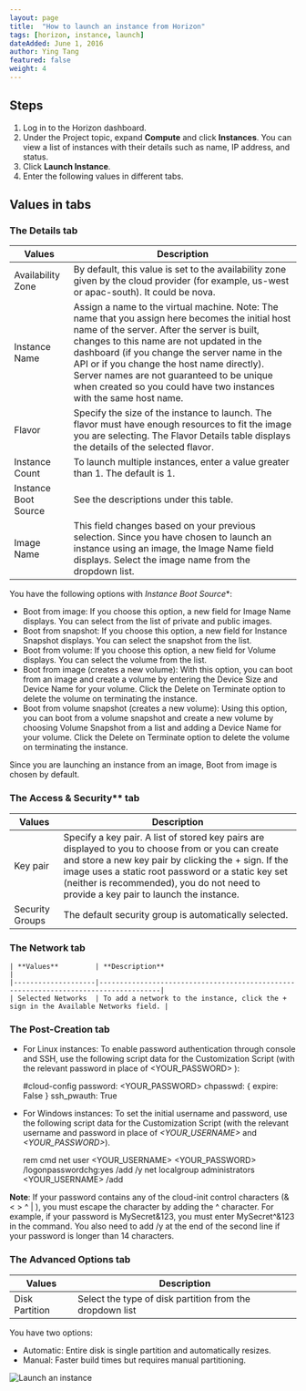 ```yaml
---
layout: page
title:  "How to launch an instance from Horizon"
tags: [horizon, instance, launch]
dateAdded: June 1, 2016
author: Ying Tang
featured: false
weight: 4
---
```


## Steps
1. Log in to the Horizon dashboard.
2. Under the Project topic, expand **Compute** and click **Instances**. You can view a list of instances with their details such as name, IP address, and status. 
3. Click **Launch Instance**.
4. Enter the following values in different tabs.

## Values in tabs

### The **Details** tab

| **Values**           | **Description** 																																																																																															    | 
|----------------------|----------------------------------------------------------------------------------------------------------------------------------------------------------------------------------------------------------------------------------------------------------------------------------------------------------------------------------------------------------------------------------------------------------------|
| Availability Zone    | By default, this value is set to the availability zone given by the cloud provider (for example, us-west or apac-south). It could be nova.																																																																		|
| Instance Name        | Assign a name to the virtual machine. Note: The name that you assign here becomes the initial host name of the server. After the server is built, changes to this name are not updated in the dashboard (if you change the server name in the API or if you change the host name directly). Server names are not guaranteed to be unique when created so you could have two instances with the same host name. |
| Flavor               | Specify the size of the instance to launch. The flavor must have enough resources to fit the image you are selecting. The Flavor Details table displays the details of the selected flavor.																																																				    |
| Instance Count	   | To launch multiple instances, enter a value greater than 1. The default is 1.																																																																															        |
| Instance Boot Source | See the descriptions under this table.																																																																																										    |
| Image Name           | This field changes based on your previous selection. Since you have chosen to launch an instance using an image, the Image Name field displays. Select the image name from the dropdown list.																																																			        |

You have the following options with *Instance Boot Source**:

* Boot from image: If you choose this option, a new field for Image Name displays. You can select from the list of private and public images.
* Boot from snapshot: If you choose this option, a new field for Instance Snapshot displays. You can select the snapshot from the list.
* Boot from volume: If you choose this option, a new field for Volume displays. You can select the volume from the list.
* Boot from image (creates a new volume): With this option, you can boot from an image and create a volume by entering the Device Size and Device Name for your volume. Click the Delete on Terminate option to delete the volume on terminating the instance.
* Boot from volume snapshot (creates a new volume): Using this option, you can boot from a volume snapshot and create a new volume by choosing Volume Snapshot from a list and adding a Device Name for your volume. Click the Delete on Terminate option to delete the volume on terminating the instance.

Since you are launching an instance from an image, Boot from image is chosen by default.

### The Access & Security** tab

| **Values**       | **Description** 																																																																							 | 
|------------------|-------------------------------------------------------------------------------------------------------------------------------------------------------------------------------------------------------------------------------------------------------------------------------------------------------------|
| Key pair	       | Specify a key pair. A list of stored key pairs are displayed to you to choose from or you can create and store a new key pair by clicking the + sign. If the image uses a static root password or a static key set (neither is recommended), you do not need to provide a key pair to launch the instance.  |
| Security Groups  | The default security group is automatically selected.              																																																										 |       
 
### The **Network** tab

	| **Values**         | **Description** 																	   |	
	|--------------------|-------------------------------------------------------------------------------------|          
	| Selected Networks  | To add a network to the instance, click the + sign in the Available Networks field. |

### The **Post-Creation** tab
	
* For Linux instances: To enable password authentication through console and SSH, use the following script data for the Customization Script (with the relevant password in place of <YOUR_PASSWORD> ):

	#cloud-config password: <YOUR_PASSWORD> chpasswd: { expire: False } ssh_pwauth: True
	 
* For Windows instances: To set the initial username and password, use the following script data for the Customization Script (with the relevant username and password in place of _<YOUR_USERNAME>_ and _<YOUR_PASSWORD>_).

	rem cmd
	net user <YOUR_USERNAME> <YOUR_PASSWORD> /logonpasswordchg:yes /add /y
	net localgroup administrators <YOUR_USERNAME> /add

**Note**: If your password contains any of the cloud-init control characters (& < > ^ | ), you must escape the character by adding the ^ character. For example, if your password is MySecret&123, you must enter MySecret^&123 in the command. You also need to add /y at the end of the second line if your password is longer than 14 characters.

### The **Advanced Options** tab

| **Values**         | **Description** 																	   |	
|--------------------|-------------------------------------------------------------------------------------|  
| Disk Partition     | Select the type of disk partition from the dropdown list                            |
	
You have two options:

  * Automatic: Entire disk is single partition and automatically resizes.
  * Manual: Faster build times but requires manual partitioning.
		
![Launch an instance]({{site.baseurl}}/img/launch_instance_from_image.png)
